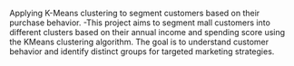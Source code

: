 Applying K-Means clustering to segment customers based on their purchase behavior.
-This project aims to segment mall customers into different clusters based on their annual income and spending score using the KMeans clustering algorithm. The goal is to understand customer behavior and identify distinct groups for targeted marketing strategies.
